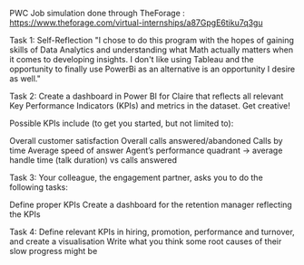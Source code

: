 PWC Job simulation done through TheForage : https://www.theforage.com/virtual-internships/a87GpgE6tiku7q3gu

Task 1: Self-Reflection
"I chose to do this program with the hopes of gaining skills of Data Analytics and understanding what Math actually matters when
it comes to developing insights. I don't like using Tableau and the opportunity to finally use PowerBi as an alternative is an 
opportunity I desire as well."

Task 2: Create a dashboard in Power BI for Claire that reflects all relevant Key Performance Indicators (KPIs) and metrics in the dataset. Get creative! 

Possible KPIs include (to get you started, but not limited to):

Overall customer satisfaction
Overall calls answered/abandoned
Calls by time
Average speed of answer
Agent’s performance quadrant -> average handle time (talk duration) vs calls answered

Task 3: Your colleague, the engagement partner, asks you to do the following tasks:

Define proper KPIs
Create a dashboard for the retention manager reflecting the KPIs

Task 4: Define relevant KPIs in hiring, promotion, performance and turnover, and create a visualisation
Write what you think some root causes of their slow progress might be

